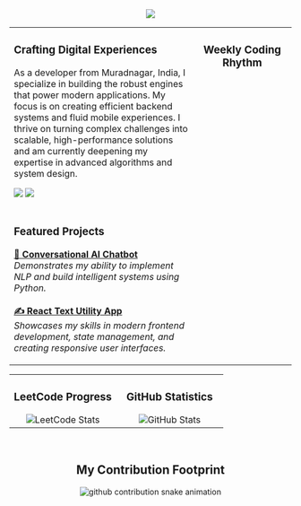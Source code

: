 <div align="center">
  <a href="https://git.io/mahakaal2005">
    <img src="https://capsule-render.vercel.app/api?type=waving&color=00BFFF&height=220&section=header&text=Atul%20Kumar%20Singh&desc=Backend%20%26%20Mobile%20Application%20Developer&fontSize=60&fontAlignY=40&descAlignY=60&animation=fadeIn" />
  </a>
</div>

<table width="100%">
  <tr>
    <td width="65%" valign="top">
      <h3 align="left">Crafting Digital Experiences</h3>
      <p align="left">
        As a developer from Muradnagar, India, I specialize in building the robust engines that power modern applications. My focus is on creating efficient backend systems and fluid mobile experiences. I thrive on turning complex challenges into scalable, high-performance solutions and am currently deepening my expertise in advanced algorithms and system design.
      </p>
      <div align="left">
        <a href="https://www.linkedin.com/in/atul-kumar-singh-3a828332b/" target="_blank"><img src="https://img.shields.io/badge/LinkedIn-0077B5?style=for-the-badge&logo=linkedin&logoColor=white" /></a>
        <a href="https://discord.com/users/1308055867463307286" target="_blank"><img src="https://img.shields.io/badge/Discord-7289DA?style=for-the-badge&logo=discord&logoColor=white" /></a>
      </div>
      <br>
      <h3 align="left">Featured Projects</h3>
      <p align="left">
        <strong><a href="https://github.com/mahakaal2005/AI-CHATBOT">🤖 Conversational AI Chatbot</a></strong><br>
        <i>Demonstrates my ability to implement NLP and build intelligent systems using Python.</i>
        <br><br>
        <strong><a href="https://github.com/mahakaal2005/Text-utills">✍️ React Text Utility App</a></strong><br>
        <i>Showcases my skills in modern frontend development, state management, and creating responsive user interfaces.</i>
      </p>
    </td>
    <td width="35%" valign="top">
      <h3 align="center">Weekly Coding Rhythm</h3>
      </td>
  </tr>
</table>

<table width="100%">
  <tr>
    <td width="50%" valign="top">
      <h3 align="center">LeetCode Progress</h3>
      <div align="center">
        <img alt="LeetCode Stats" src="https://leetcard.jacoblin.cool/Atul5002?theme=dark&font=Fira%20Code&ext=heatmap" />
      </div>
    </td>
    <td width="50%" valign="top">
      <h3 align="center">GitHub Statistics</h3>
      <div align="center">
        <img alt="GitHub Stats" src="https://github-readme-stats.vercel.app/api?username=mahakaal2005&show_icons=true&locale=en&theme=dracula&count_private=true&hide_border=true&hide=issues,contribs" />
      </div>
    </td>
  </tr>
</table>

<br>

<h2 align="center">My Contribution Footprint</h2>
<div align="center">
  <picture>
    <source media="(prefers-color-scheme: dark)" srcset="https://raw.githubusercontent.com/mahakaal2005/mahakaal2005/output/github-contribution-grid-snake-dark.svg">
    <source media="(prefers-color-scheme: light)" srcset="https://raw.githubusercontent.com/mahakaal2005/mahakaal2005/output/github-contribution-grid-snake.svg">
    <img alt="github contribution snake animation" src="https://raw.githubusercontent.com/mahakaal2005/mahakaal2005/output/github-contribution-grid-snake.svg">
  </picture>
</div>
